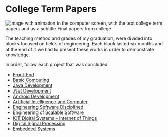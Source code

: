 # College Term Papers 

![image with animation in the computer screen, with the text college term papers and as a subtitle Final papers from college
](https://github.com/hi-hi-ray/college-term-papers/blob/master/src/img/Readme%20Cover.gif)

The teaching method and grades of my graduation, were divided into blocks focused on fields of engineering. Each block lasted six months and at the end of it we had to present these works in order to demonstrate knowledge.

In order, follow each project that was concluded:


* [Front-End](https://github.com/hi-hi-ray/college-term-papers/tree/master/Term%20Papers/Front-End) 
* [Basic Computing](https://github.com/hi-hi-ray/college-term-papers/tree/master/Bloco%20B%20-%20Computa%C3%A7%C3%A3o%20B%C3%A1sica) 
* [Java Development](https://github.com/hi-hi-ray/college-term-papers/tree/master/Bloco%20C%20-%20Desenvolvimento%20Java) 
* [.Net Development](https://github.com/hi-hi-ray/college-term-papers/tree/master/Bloco%20D%20-%20Desenvolvimento%20.Net) 
* [Android Development](https://github.com/hi-hi-ray/college-term-papers/tree/master/Bloco%20E%20-%20Desenvolvimento%20Android) 
* [Artificial Intelligence and Computer](https://github.com/hi-hi-ray/college-term-papers/tree/master/Bloco%20F%20-%20Computa%C3%A7%C3%A3o%20e%20Intelig%C3%AAncia%20Artificial) 
* [Engineering Software Disciplined](https://github.com/hi-hi-ray/college-term-papers/tree/master/Bloco%20G%20-%20Engenharia%20Disciplinada%20de%20Softwares) 
* [Engineering of Scalable Software](https://github.com/hi-hi-ray/college-term-papers/tree/master/Bloco%20H%20-%20Engenharia%20de%20Softwares%20Escal%C3%A1veis) 
* [IOT Digital Systems - Internet of Things](#)
* [Digital Signal Processing](#)
* [Embedded Systems](#)


